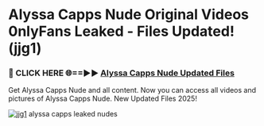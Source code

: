 # Alyssa Capps Nude Original Videos 0nlyFans Leaked - Files Updated! (jjg1)

<h3>🔴 CLICK HERE 🌐==►► <a href="https://tinyurl.com/yrmya6cz" rel="nofollow">Alyssa Capps Nude Updated Files</a></h3>

Get Alyssa Capps Nude and all content. Now you can access all videos and pictures of Alyssa Capps Nude. New Updated Files 2025!

[![jjg1](https://i.imgur.com/FMdXYCs.gif)](https://tinyurl.com/yrmya6cz)
alyssa capps leaked nudes
